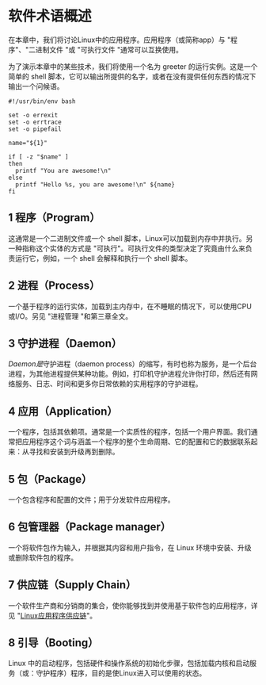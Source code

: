 # 软件术语概述

在本章中，我们将讨论Linux中的应用程序。应用程序（或简称app）与 "程序"、"二进制文件 "或 "可执行文件 "通常可以互换使用。

为了演示本章中的某些技术，我们将使用一个名为 greeter 的运行实例。这是一个简单的 shell 脚本，它可以输出所提供的名字，或者在没有提供任何东西的情况下输出一个问候语。

```Shell
#!/usr/bin/env bash

set -o errexit
set -o errtrace
set -o pipefail

name="${1}"

if [ -z "$name" ]
then
  printf "You are awesome!\n"
else
  printf "Hello %s, you are awesome!\n" ${name}
fi
```

## 1 程序（Program）

这通常是一个二进制文件或一个 shell 脚本，Linux可以加载到内存中并执行。另一种指称这个实体的方式是 "可执行"。可执行文件的类型决定了究竟由什么来负责运行它，例如，一个 shell 会解释和执行一个 shell 脚本。

## 2 进程（Process）

一个基于程序的运行实体，加载到主内存中，在不睡眠的情况下，可以使用CPU或I/O。另见 "进程管理 "和第三章全文。

## 3 守护进程（Daemon）

*Daemon是*守护进程（daemon process）的缩写，有时也称为服务，是一个后台进程，为其他进程提供某种功能。例如，打印机守护进程允许你打印，然后还有网络服务、日志、时间和更多你日常依赖的实用程序的守护进程。

## 4 应用（Application）

一个程序，包括其依赖项。通常是一个实质性的程序，包括一个用户界面。我们通常把应用程序这个词与涵盖一个程序的整个生命周期、它的配置和它的数据联系起来：从寻找和安装到升级再到删除。

## 5 包（Package）

一个包含程序和配置的文件；用于分发软件应用程序。

## 6 包管理器（Package manager）

一个将软件包作为输入，并根据其内容和用户指令，在 Linux 环境中安装、升级或删除软件包的程序。

## 7 供应链（Supply Chain）

一个软件生产商和分销商的集合，使你能够找到并使用基于软件包的应用程序，详见 "[Linux应用程序供应链](https://ctzbup6bku.feishu.cn/wiki/wikcnDDPuHrhpXhCgq9UsfaJkfd#_bookmark467)"。

## 8 引导（Booting）

Linux 中的启动程序，包括硬件和操作系统的初始化步骤，包括加载内核和启动服务（或：守护程序）程序，目的是使Linux进入可以使用的状态。